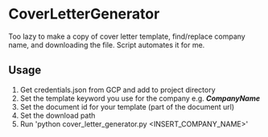 # CoverLetterGenerator
Too lazy to make a copy of cover letter template, find/replace company name, and downloading the file. Script automates it for me.

## Usage  
1. Get credentials.json from GCP and add to project directory
2. Set the template keyword you use for the company e.g. ___CompanyName___
3. Set the document id for your template (part of the document url)
4. Set the download path
5. Run 'python cover_letter_generator.py <INSERT_COMPANY_NAME>'
